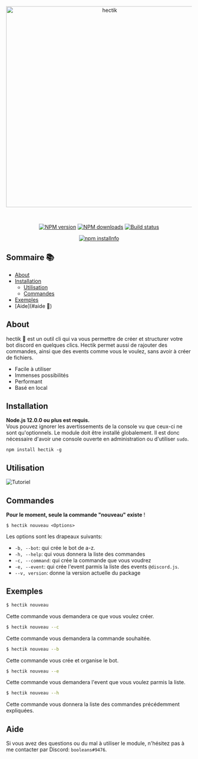<div align="center">
  <br />
  <p>
    <a href="https://github.com/booleans-oss/hectik-cli"><img src="https://images2.imgbox.com/48/b0/b9oODWxb_o.png" width="546" alt="hectik" /></a>
  </p>
  <br />
  <p>
    <a href="https://www.npmjs.com/package/hectik"><img src="https://img.shields.io/badge/npm-1.0.6-blueviolet" alt="NPM version" /></a>
    <a href="https://www.npmjs.com/package/hectik"><img src="https://img.shields.io/badge/download-0-informational" alt="NPM downloads" /></a>
    <a href="https://github.com/booleans-oss/hectik-cli/actions"><img src="https://github.com/discordjs/discord.js/workflows/Testing/badge.svg" alt="Build status" /></a>
  </p>
  <p>
    <a href="https://nodei.co/npm/hectik/"><img src="https://nodei.co/npm/hectik.png?downloads=true&stars=true" alt="npm installnfo" /></a>
  </p>
</div>

## Sommaire 📚

- [About](#about)
- [Installation](#installation)
  - [Utilisation](#utilisation)
  - [Commandes](#commandes)
- [Exemples](#exemples)
- [Aide](#aide 🔰)

## About

hectik 📡 est un outil cli qui va vous permettre de créer et structurer votre bot discord en quelques clics. Hectik permet aussi de rajouter des commandes, ainsi que des events comme vous le voulez, sans avoir à créer de fichiers.

- Facile à utiliser
- Immenses possibilités
- Performant
- Basé en local

## Installation

**Node.js 12.0.0 ou plus est requis.**  
Vous pouvez ignorer les avertissements de la console vu que ceux-ci ne sont qu'optionnels.
Le module doit être installé globalement. Il est donc nécessaire d'avoir une console ouverte en administration ou d'utiliser `sudo`.

```npm install hectik -g``` 


## Utilisation
![Tutoriel](https://images2.imgbox.com/cc/00/zSdUKiYz_o.gif)


## Commandes

**Pour le moment, seule la commande "nouveau" existe** !

```$ hectik nouveau <Options>```

Les options sont les drapeaux suivants:
* `-b, --bot`: qui crée le bot de a-z.
* `-h, --help`: qui vous donnera la liste des commandes
* `-c, --command`: qui crée la commande que vous voudrez
* `-e, --event`: qui crée l'event parmis la liste des events `@discord.js`.
* `--v, version`: donne la version actuelle du package

## Exemples
```bash
$ hectik nouveau
```
Cette commande vous demandera ce que vous voulez créer.

```bash
$ hectik nouveau --c
```
Cette commande vous demandera la commande souhaitée.

```bash
$ hectik nouveau --b
```
Cette commande vous crée et organise le bot.

```bash
$ hectik nouveau --e
```
Cette commande vous demandera l'event que vous voulez parmis la liste.

```bash
$ hectik nouveau --h
```
Cette commande vous donnera la liste des commandes précédemment expliquées.
## Aide

Si vous avez des questions ou du mal à utiliser le module, n'hésitez pas à me contacter par Discord: ``booleans#9476``. 
